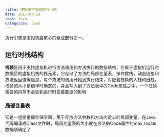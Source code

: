 ```yaml
---
title: 虚拟机字节码执行引擎
date: 2017-07-19
tags: Java
categories: Java
---
```


执行引擎是虚拟机最核心的组成部分之一。

## 运行时栈结构

**栈帧**是用于支持虚拟机进行方法调用和方法执行的数据结构，它属于虚拟机运行时数据区的虚拟机栈的栈元素，它存储了方法的局部变量表，操作数栈，动态链接和方法返回值等信息。每个方法的调用开始到执行结束，对应着栈帧的入栈和出栈。栈帧的大小是编译时确定的，并且写入到了方法表中的Code属性之中，一个栈帧需要的内存不会受到运行时变量数据的影响

### 局部变量表

它是一组变量值存储空间，用于存放方法参数和方法内定义的局部变量，在Java代码编译成Class文件时，局部变量表的大小就在方法的Code属性的max_locals数据项确定了
